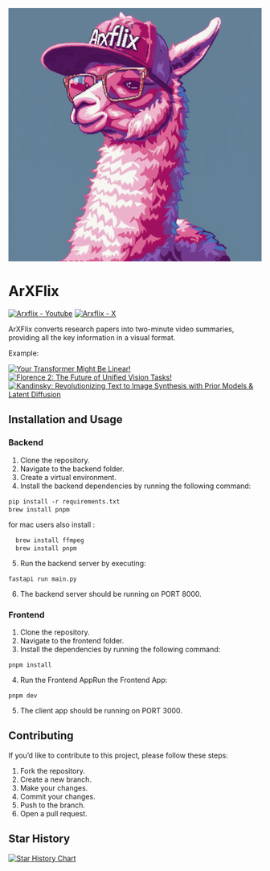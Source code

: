 ![ArXFlix](./assets/image/llama6.png)

# ArXFlix

[![Arxflix - Youtube](https://img.shields.io/badge/Arxflix-Youtube-red)](https://www.youtube.com/@Arxflix)
[![Arxflix - X](https://img.shields.io/badge/Arxflix-X-black)](https://x.com/arxflix)

ArXFlix converts research papers into two-minute video summaries, providing all the key information in a visual format.

Example:

[![Your Transformer Might Be Linear!](https://img.youtube.com/vi/FqGK-FDztgg/default.jpg)](https://youtu.be/FqGK-FDztgg)
[![Florence 2: The Future of Unified Vision Tasks!](https://img.youtube.com/vi/umc-jUMqrmE/default.jpg)](https://youtu.be/umc-jUMqrmE)
[![Kandinsky: Revolutionizing Text to Image Synthesis with Prior Models & Latent Diffusion](https://img.youtube.com/vi/1HptxaIGywk/default.jpg)](https://youtu.be/1HptxaIGywk)


## Installation and Usage

### Backend

1. Clone the repository.
2. Navigate to the backend folder.
3. Create a virtual environment.
4. Install the backend dependencies by running the following command:

  ```shell
  pip install -r requirements.txt
  brew install pnpm
  ```

  for mac users also install :
  ```shell
    brew install ffmpeg
    brew install pnpm
  ```

5. Run the backend server by executing:

  ``` shell
  fastapi run main.py
  ```

6. The backend server should be running on PORT 8000.

### Frontend

1. Clone the repository.
2. Navigate to the frontend folder.
3. Install the dependencies by running the following command:

  ```shell
  pnpm install
  ```

4. Run the Frontend AppRun the Frontend App:

  ```shell
  pnpm dev
  ```

5. The client app should be running on PORT 3000.

## Contributing

If you’d like to contribute to this project, please follow these steps:

1. Fork the repository.
2. Create a new branch.
3. Make your changes.
4. Commit your changes.
5. Push to the branch.
6. Open a pull request.

## Star History

[![Star History Chart](https://api.star-history.com/svg?repos=julien-blanchon/arxflix&type=Date)](https://star-history.com/#julien-blanchon/arxflix&Date)